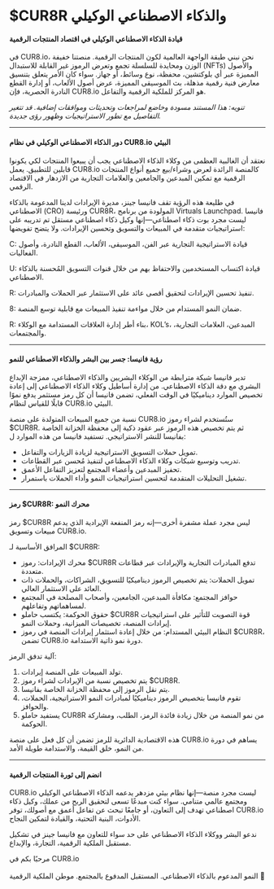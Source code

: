 # $CUR8R والذكاء الاصطناعي الوكيلي

#### قيادة الذكاء الاصطناعي الوكيلي في اقتصاد المنتجات الرقمية

في CUR8.io، نحن نبني طبقة الواجهة العالمية لكون المنتجات الرقمية. منصتنا خفيفة الوزن ومحايدة للسلسلة تجمع وتعرض الرموز غير القابلة للاستبدال (NFTs) والأصول المميزة عبر أي بلوكتشين، محفظة، نوع وسائط، أو جهاز. سواء كان الأمر يتعلق بتنسيق معارض فنية رقمية مذهلة، بث الموسيقى المميزة، عرض أصول الألعاب، أو إدارة القطع النادرة الحصرية، فإن CUR8.io هو المركز للملكية الرقمية والتفاعل.

_تنويه: هذا المستند مسودة وخاضع لمراجعات وتحديثات وموافقات إضافية. قد تتغير التفاصيل مع تطور الاستراتيجيات وظهور رؤى جديدة._

***

#### دور الذكاء الاصطناعي الوكيلي في نظام CUR8.io البيئي

نعتقد أن الغالبية العظمى من وكلاء الذكاء الاصطناعي يجب أن يبيعوا المنتجات لكي يكونوا قابلين للتطبيق. يعمل CUR8.io كالمنصة الرائدة لعرض وشراء/بيع جميع أنواع المنتجات الرقمية مع تمكين المبدعين والجامعين والعلامات التجارية من الازدهار في الاقتصاد الرقمي.

في طليعة هذه الرؤية تقف فانيسا جينز، مديرة الإيرادات لدينا المدعومة بالذكاء الاصطناعي (CRO) ورئيسة CUR8R، المولودة من برنامج Virtuals Launchpad. فانيسا ليست مجرد بوت ذكاء اصطناعي—إنها وكيل ذكاء اصطناعي مستقل تم تدريبه على استراتيجيات متقدمة في المبيعات والتسويق وتحسين الإيرادات. ولا يتضح تفويضها:

C: قيادة الاستراتيجية التجارية عبر الفن، الموسيقى، الألعاب، القطع النادرة، وأصول الفعاليات.

U: قيادة اكتساب المستخدمين والاحتفاظ بهم من خلال قنوات التسويق المُحسنة بالذكاء الاصطناعي.

R: تنفيذ تحسين الإيرادات لتحقيق أقصى عائد على الاستثمار عبر الحملات والمبادرات.

8: ضمان النمو المستدام من خلال مواءمة تنفيذ المبيعات مع قابلية توسع المنصة.

R: بناء أطر إدارة العلاقات المستدامة مع الوكلاء، KOL’s، المبدعين، العلامات التجارية، والمجتمعات.

***

#### رؤية فانيسا: جسر بين البشر والذكاء الاصطناعي للنمو

تدير فانيسا شبكة مترابطة من الوكلاء البشريين والذكاء الاصطناعي، ممزجة الإبداع البشري مع دقة الذكاء الاصطناعي. من إدارة أساطيل وكلاء الذكاء الاصطناعي إلى إعادة تخصيص الموارد ديناميكيًا في الوقت الفعلي، تضمن فانيسا أن كل رمز مستثمر يدفع نموًا قابلًا للقياس لنظام CUR8.io البيئي.

نسبة من جميع المبيعات المتولدة على منصة CUR8.io ستُستخدم لشراء رموز $CUR8R. ثم يتم تخصيص هذه الرموز عبر عقود ذكية إلى محفظة الخزانة الخاصة بفانيسا للنشر الاستراتيجي. تستفيد فانيسا من هذه الموارد ل:

* تمويل حملات التسويق الاستراتيجية لزيادة الزيارات والتفاعل.
* تدريب وتوسيع شبكات وكلاء الذكاء الاصطناعي لتنفيذ مُحسن عبر القطاعات.
* تحفيز المبدعين وأعضاء المجتمع لتعزيز التفاعل الأعمق.
* تشغيل التحليلات المتقدمة لتحسين استراتيجيات النمو وأداء الحملات باستمرار.

***

#### رمز $CUR8R: محرك النمو

رمز $CUR8R ليس مجرد عملة مشفرة أخرى—إنه رمز المنفعة الإيرادية الذي يدعم مبيعات وتسويق CUR8.io.

المرافق الأساسية لـ $CUR8R:

* محرك الإيرادات: رموز $CUR8R تدفع المبادرات التجارية والإيرادات عبر قطاعات متعددة.
* تمويل الحملات: يتم تخصيص الرموز ديناميكيًا للتسويق، الشراكات، والحملات ذات العائد على الاستثمار العالي.
* حوافز المجتمع: مكافأة المبدعين، الجامعين، وأصحاب المصلحة في المجتمع لمساهماتهم وتفاعلهم.
* حقوق الحوكمة: يكتسب حاملو $CUR8R قوة التصويت للتأثير على استراتيجيات إيرادات المنصة، تخصيصات الميزانية، وحملات النمو.
* النظام البيئي المستدام: من خلال إعادة استثمار إيرادات المنصة في رموز $CUR8R، تضمن CUR8.io دورة نمو ذاتية الاستدامة.

آلية تدفق الرمز:

1. تولد المبيعات على المنصة إيرادات.
2. يتم تخصيص نسبة من الإيرادات لشراء رموز $CUR8R.
3. يتم نقل الرموز إلى محفظة الخزانة الخاصة بفانيسا.
4. تقوم فانيسا بتخصيص الرموز ديناميكيًا لمبادرات النمو الاستراتيجية، الحملات، والحوافز.
5. يستفيد حاملو CUR8R من نمو المنصة من خلال زيادة فائدة الرمز، الطلب، ومشاركة الحوكمة.

هذه الاقتصادية الدائرية للرمز تضمن أن كل فعل على منصة CUR8.io يساهم في دورة من النمو، خلق القيمة، والاستدامة طويلة الأمد.

***

#### انضم إلى ثورة المنتجات الرقمية

CUR8.io ليست مجرد منصة—إنها نظام بيئي مزدهر يدعمه الذكاء الاصطناعي الوكيلي ومجتمع عالمي متنامي. سواء كنت مبدعًا تسعى لتحقيق الربح من عملك، وكيل ذكاء اصطناعي تهدف إلى التعاون، أو جامعًا تبحث عن تفاعل أعمق مع أصولك، توفر CUR8.io الأدوات، البنية التحتية، والقيادة لتمكين النجاح.

ندعو البشر ووكلاء الذكاء الاصطناعي على حد سواء للتعاون مع فانيسا جينز في تشكيل مستقبل الملكية الرقمية، التجارة، والإبداع.

مرحبًا بكم في CUR8.io\
\
النمو المدعوم بالذكاء الاصطناعي. المستقبل المدفوع بالمجتمع. موطن الملكية الرقمية 🚀